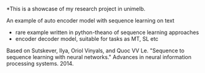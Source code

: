 *This is a showcase of my research project in unimelb.

An example of auto encoder model with sequence learning on text

 - rare example written in python-theano of sequence learning approaches 
 - encoder decoder model, suitable for tasks as MT, SL etc

Based on Sutskever, Ilya, Oriol Vinyals, and Quoc VV Le. "Sequence to sequence learning with neural networks." Advances in neural information processing systems. 2014.
